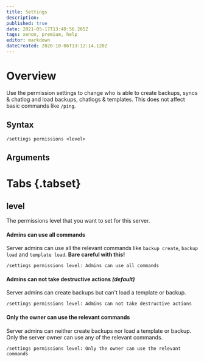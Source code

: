 ```yaml
---
title: Settings
description: 
published: true
date: 2021-05-17T13:40:56.265Z
tags: xenon, premium, help
editor: markdown
dateCreated: 2020-10-06T13:12:14.120Z
---
```


# Overview
Use the permission settings to change who is able to create backups, syncs & chatlog and load backups, chatlogs & templates. This does not affect basic commands like `/ping`.

## Syntax

`/settings permissions <level>`

## Arguments

# Tabs {.tabset}
## level

The permissions level that you want to set for this server.

#### Admins can use all commands

Server admins can use all the relevant commands like `backup create`, `backup load` and `template load`.
**Bare careful with this!**

`/settings permissions level: Admins can use all commands`

#### Admins can not take destructive actions *(default)*

Server admins can create backups but can't load a template or backup.

`/settings permissions level: Admins can not take destructive actions`

#### Only the owner can use the relevant commands

Server admins can neither create backups nor load a template or backup. Only the server owner can use any of the relevant commands.

`/settings permissions level: Only the owner can use the relevant commands`

#### 

<br />